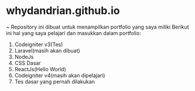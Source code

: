 # whydandrian.github.io
~ Repository ini dibuat untuk menampilkan portfolio yang saya miliki
Berikut ini hal yang saya pelajari dan masukkan dalam portfolio:
1. Codeigniter v3(Tes)
2. Laravel(masih akan dibuat)
3. NodeJs
4. CSS Dasar
5. ReactJs(Hello World)
6. Codeigniter v4(masih akan dipelajari)
7. Tes dasar yang pernah dilakukan
